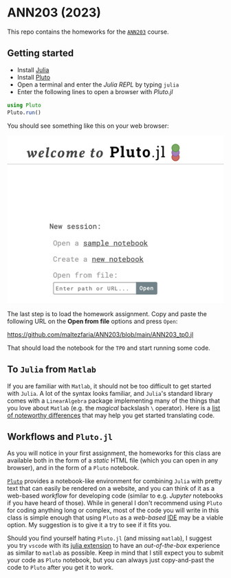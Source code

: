 # ANN203 (2023)

This repo contains the homeworks for the
[`ANN203`](https://synapses.ensta-paris.fr/catalogue/2022-2023/ue/7679/ann203-methodes-numeriques-matricielles-avancees-analyse-et-experimentation)
course. 
## Getting started
 
 * Install [Julia](https://julialang.org/downloads/)
 * Install [Pluto](https://github.com/fonsp/Pluto.jl)
 * Open a terminal and enter the *Julia REPL* by typing `julia`
 * Enter the following lines to open a browser with *Pluto.jl*
 ```julia
using Pluto
Pluto.run()
 ```

You should see something like this on your web browser:

![GitHub Logo](/pluto_home_page.png)

The last step is to load the homework assignment. Copy and paste the following
URL on the **Open from file** options and press `Open`:

<https://github.com/maltezfaria/ANN203/blob/main/ANN203_tp0.jl> 

That should load the notebook for the `TP0` and start running some code.

## To `Julia` from `Matlab`

If you are familiar with `Matlab`, it should not be too difficult to get started
with `Julia`. A lot of the syntax looks familiar, and `Julia`'s standard library
comes with a `LinearAlgebra` package implementing many of the things that you
love about `Matlab` (e.g. the *magical* backslash `\` operator). Here is a [list
of noteworthy
differences](https://docs.julialang.org/en/v1/manual/noteworthy-differences/)
that may help you get started translating code.
 

## Workflows and `Pluto.jl`

As you will notice in your first assignment, the homeworks for this class are
available both in the form of a *static* HTML file (which you can open in any
browser), and in the form of a `Pluto` notebook.

[`Pluto`](https://github.com/fonsp/Pluto.jl) provides a notebook-like
environment for combining `Julia` with pretty text that can easily be rendered
on a website, and you can think of it as a web-based *workflow* for developing code
(similar to e.g. *Jupyter* notebooks if you have heard of those). While in
general I don't recommend using `Pluto` for coding anything long or complex,
most of the code you will write in this class is simple enough that using
`Pluto` as a *web-based*
[IDE](https://en.wikipedia.org/wiki/Integrated_development_environment) may be
a viable option. My suggestion is to give it a try to see if it fits you.

Should you find yourself hating `Pluto.jl` (and missing `matlab`), I suggest you
try `vscode` with its [julia
extension](https://code.visualstudio.com/docs/languages/julia) to have an
*out-of-the-box* experience as similar to `matlab` as possible. Keep in mind
that I still expect you to submit your code as `Pluto` notebook, but you can
always just copy-and-past the code to `Pluto` after you get it to work. 